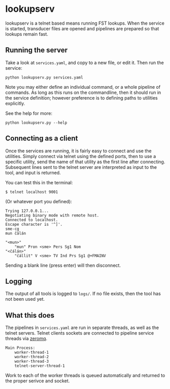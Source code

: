 # lookupserv

lookupserv is a telnet based means running FST lookups. When the service is
started, transducer files are opened and pipelines are prepared so that lookups
remain fast.

## Running the server

Take a look at `services.yaml`, and copy to a new file, or edit it. Then run
the service:

    python lookupserv.py services.yaml

Note you may either define an individual command, or a whole pipeline of
commands. As long as this runs on the commandline, then it should run in the
service definition; however preference is to defining paths to utilities
explicitly.

See the help for more:
    
    python lookupserv.py --help

## Connecting as a client

Once the services are running, it is fairly easy to connect and use the
utilities. Simply connect via telnet using the defined ports, then to use a
specific utility, send the name of that utility as the first line after
connecting. Subsequent lines sent to the telnet server are interpreted as input
to the tool, and input is returned.

You can test this in the terminal: 

    $ telnet localhost 9001

(Or whatever port you defined):

    Trying 127.0.0.1...
    Negotiating binary mode with remote host.
    Connected to localhost.
    Escape character is '^]'.
    sme-cg
    mun čálán

    "<mun>"
        "mun" Pron <sme> Pers Sg1 Nom
    "<čálán>"
        "čállit" V <sme> TV Ind Prs Sg1 @+FMAINV

Sending a blank line (press enter) will then disconnect.

## Logging

The output of all tools is logged to `logs/`. If no file exists, then the tool
has not been used yet.

## What this does

The pipelines in `services.yaml` are run in separate threads, as well as the
telnet servers. Telnet clients sockets are connected to pipeline service
threads via [zeromq][zmq].

  [zmq]: zeromq.org/intro:read-the-manual

    Main Process:
        worker-thread-1
        worker-thread-2
        worker-thread-3
        telnet-server-thread-1

Work to each of the worker threads is queued automatically and returned to the
proper serivce and socket.


